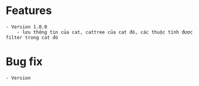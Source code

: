 # Features
	- Version 1.0.0
		- lưu thông tin của cat, cattree của cat đó, các thuộc tính được filter trong cat đó
		

# Bug fix
	- Version 
